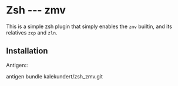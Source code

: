 Zsh --- zmv
===========

This is a simple zsh plugin that simply enables the `zmv` builtin, and its 
relatives `zcp` and `zln`.

Installation
------------
Antigen::

  antigen bundle kalekundert/zsh_zmv.git
